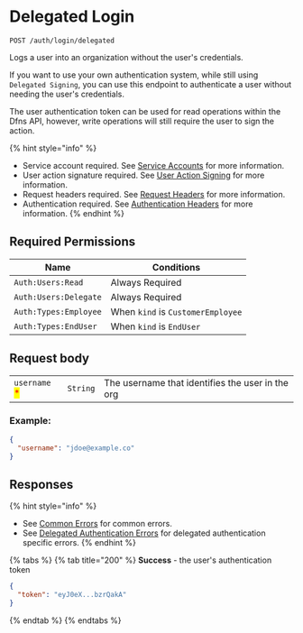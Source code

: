 # Delegated Login

`POST /auth/login/delegated`

Logs a user into an organization without the user's credentials.

If you want to use your own authentication system, while still using `Delegated Signing`, you can use this endpoint to authenticate a user without needing the user's credentials.

The user authentication token can be used for read operations within the Dfns API, however, write operations will still require the user to sign the action.

{% hint style="info" %}
* Service account required. See [Service Accounts](../service-account-management/) for more information.
* User action signature required. See [User Action Signing](../user-action-signing/) for more information.
* Request headers required. See [Request Headers](../../../advanced-topics/authentication/request-headers.md) for more information.
* Authentication required. See [Authentication Headers](../../../advanced-topics/authentication/request-headers.md#authentication-headers) for more information.
{% endhint %}

## Required Permissions

| Name                  | Conditions                        |
| --------------------- | --------------------------------- |
| `Auth:Users:Read`     | Always Required                   |
| `Auth:Users:Delegate` | Always Required                   |
| `Auth:Types:Employee` | When `kind` is `CustomerEmployee` |
| `Auth:Types:EndUser`  | When `kind` is `EndUser`          |

## Request body

|                                               |          |                                                  |
| --------------------------------------------- | -------- | ------------------------------------------------ |
| `username` <mark style="color:red;">\*</mark> | `String` | The username that identifies the user in the org |

### Example:

```json
{
  "username": "jdoe@example.co"
}
```

## Responses

{% hint style="info" %}
* See [Common Errors](../../errors.md#common-errors) for common errors.
* See [Delegated Authentication Errors](../../errors.md#delegated-authentication-errors) for delegated authentication specific errors.
{% endhint %}

{% tabs %}
{% tab title="200" %}
**Success** - the user's authentication token

```json
{
  "token": "eyJ0eX...bzrQakA"
}
```
{% endtab %}
{% endtabs %}
